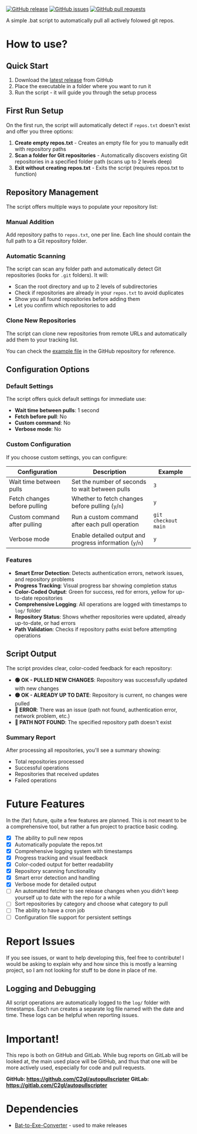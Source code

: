 
[![GitHub release](https://img.shields.io/github/release/c2gl/autopullscripter.svg)](https://github.com/c2gl/autopullscripter/releases)
[![GitHub issues](https://img.shields.io/github/issues/c2gl/autopullscripter.svg)](https://github.com/c2gl/autopullscripter/issues)
[![GitHub pull requests](https://img.shields.io/github/issues-pr/c2gl/autopullscripter.svg)](https://github.com/c2gl/autopullscripter/pulls)

A simple .bat script to automatically pull all actively folowed git repos.

# How to use?

## Quick Start
1. Download the [latest release](https://github.com/C2gl/autopullscripter/releases) from GitHub
2. Place the executable in a folder where you want to run it
3. Run the script - it will guide you through the setup process

## First Run Setup
On the first run, the script will automatically detect if `repos.txt` doesn't exist and offer you three options:

1. **Create empty repos.txt** - Creates an empty file for you to manually edit with repository paths
2. **Scan a folder for Git repositories** - Automatically discovers existing Git repositories in a specified folder path (scans up to 2 levels deep)
3. **Exit without creating repos.txt** - Exits the script (requires repos.txt to function)

## Repository Management
The script offers multiple ways to populate your repository list:

### Manual Addition
Add repository paths to `repos.txt`, one per line. Each line should contain the full path to a Git repository folder.

### Automatic Scanning
The script can scan any folder path and automatically detect Git repositories (looks for `.git` folders). It will:
- Scan the root directory and up to 2 levels of subdirectories
- Check if repositories are already in your `repos.txt` to avoid duplicates
- Show you all found repositories before adding them
- Let you confirm which repositories to add

### Clone New Repositories
The script can clone new repositories from remote URLs and automatically add them to your tracking list.

You can check the [example file](https://github.com/C2gl/autopullscripter/blob/main/example_repos.txt) in the GitHub repository for reference.

## Configuration Options

### Default Settings
The script offers quick default settings for immediate use:
- **Wait time between pulls**: 1 second
- **Fetch before pull**: No
- **Custom command**: No  
- **Verbose mode**: No

### Custom Configuration
If you choose custom settings, you can configure:

| Configuration                        | Description                                                                                  | Example                  |
|---------------------------------------|----------------------------------------------------------------------------------------------|--------------------------|
| Wait time between pulls               | Set the number of seconds to wait between pulls                                              | `3`                      |
| Fetch changes before pulling          | Whether to fetch changes before pulling (`y`/`n`)                                            | `y`                      |
| Custom command after pulling          | Run a custom command after each pull operation                                               | `git checkout main`      |
| Verbose mode                          | Enable detailed output and progress information (`y`/`n`)                                    | `y`                      |

### Features
- **Smart Error Detection**: Detects authentication errors, network issues, and repository problems
- **Progress Tracking**: Visual progress bar showing completion status
- **Color-Coded Output**: Green for success, red for errors, yellow for up-to-date repositories
- **Comprehensive Logging**: All operations are logged with timestamps to `log/` folder
- **Repository Status**: Shows whether repositories were updated, already up-to-date, or had errors
- **Path Validation**: Checks if repository paths exist before attempting operations

## Script Output
The script provides clear, color-coded feedback for each repository:

- **🟢 OK - PULLED NEW CHANGES**: Repository was successfully updated with new changes
- **🟡 OK - ALREADY UP TO DATE**: Repository is current, no changes were pulled
- **🔴 ERROR**: There was an issue (path not found, authentication error, network problem, etc.)
- **🔴 PATH NOT FOUND**: The specified repository path doesn't exist

### Summary Report
After processing all repositories, you'll see a summary showing:
- Total repositories processed
- Successful operations
- Repositories that received updates
- Failed operations
# Future Features 
In the (far) future, quite a few features are planned. This is not meant to be a comprehensive tool, but rather a fun project to practice basic coding.

- [X] The ability to pull new repos
- [X] Automatically populate the repos.txt
- [X] Comprehensive logging system with timestamps
- [X] Progress tracking and visual feedback
- [X] Color-coded output for better readability
- [X] Repository scanning functionality
- [X] Smart error detection and handling
- [X] Verbose mode for detailed output
- [ ] An automated fetcher to see release changes when you didn't keep yourself up to date with the repo for a while
- [ ] Sort repositories by category and choose what category to pull
- [ ] The ability to have a cron job
- [ ] Configuration file support for persistent settings

# Report Issues 
If you see issues, or want to help developing this, feel free to contribute!
I would be asking to explain why and how since this is mostly a learning project, so I am not looking for stuff to be done in place of me.

## Logging and Debugging
All script operations are automatically logged to the `log/` folder with timestamps. Each run creates a separate log file named with the date and time. These logs can be helpful when reporting issues. 

# Important! 
This repo is both on GitHub and GitLab. 
While bug reports on GitLab will be looked at, the main used place will be GitHub, and thus that one will be more actively used, especially for code and pull requests.

**GitHub: https://github.com/C2gl/autopullscripter**
**GitLab: https://gitlab.com/C2gl/autopullscripter**

# Dependencies 
- [Bat-to-Exe-Converter](https://github.com/l-urk/Bat-To-Exe-Converter-64-Bit/releases) - used to make releases